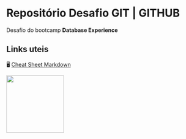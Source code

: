 # Repositório Desafio GIT | GITHUB
Desafio do bootcamp **Database Experience**

## Links uteis<br>
🖥️ [Cheat Sheet Markdown](https://www.markdownguide.org/cheat-sheet/)


<img style="heigth:150px;width:150px" src="https://user-images.githubusercontent.com/7971891/187663780-7f156e63-8fa7-4077-b2be-dc473e9d2198.png">

